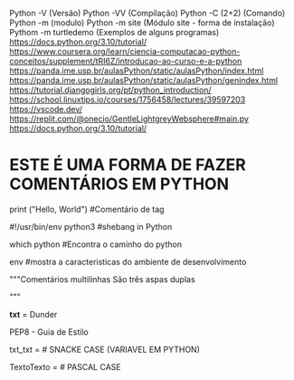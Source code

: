 Python -V (Versão)
Python -VV (Compilação)
Python -C (2+2) (Comando)
Python -m (modulo)
Python -m site (Módulo site - forma de instalação)
Pythom -m turtledemo (Exemplos de alguns programas)
https://docs.python.org/3.10/tutorial/
https://www.coursera.org/learn/ciencia-computacao-python-conceitos/supplement/tRI6Z/introducao-ao-curso-e-a-python
https://panda.ime.usp.br/aulasPython/static/aulasPython/index.html
https://panda.ime.usp.br/aulasPython/static/aulasPython/genindex.html
https://tutorial.djangogirls.org/pt/python_introduction/
https://school.linuxtips.io/courses/1756458/lectures/39597203
https://vscode.dev/
https://replit.com/@onecio/GentleLightgreyWebsphere#main.py
https://docs.python.org/3.10/tutorial/

# ESTE É UMA FORMA DE FAZER COMENTÁRIOS EM PYTHON

print ("Hello, World") #Comentário de tag

#!/usr/bin/env python3 #shebang in Python

which python #Encontra o caminho do python 

env #mostra a caracteristicas do ambiente de desenvolvimento

"""Comentários multilinhas
São três aspas duplas

"""

__txt__ = Dunder

PEP8 - Guia de Estilo

txt_txt = # SNACKE CASE (VARIAVEL EM PYTHON)

TextoTexto = # PASCAL CASE
